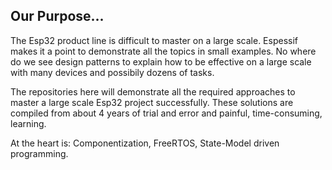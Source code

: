 ## Our Purpose...

The Esp32 product line is difficult to master on a large scale.  Espessif makes it a point to demonstrate all the topics in small examples.  No where do we see design patterns to explain how to be effective on a large scale with many devices and possibily dozens of tasks.

The repositories here will demonstrate all the required approaches to master a large scale Esp32 project successfully.  These solutions are compiled from about 4 years of trial and error and painful, time-consuming, learning.

At the heart is: Componentization, FreeRTOS, State-Model driven programming.
